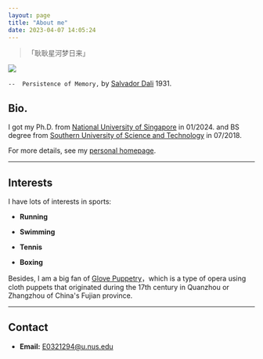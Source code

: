 ```yaml
---
layout: page
title: "About me"
date: 2023-04-07 14:05:24
---
```


> 「耿耿星河梦日来」 


![](https://blog.artsper.com/wp-content/uploads/2022/02/Blog-Images-1.png)

 ``--  Persistence of Memory,`` by [Salvador Dali](https://www.moma.org/collection/works/79018) 1931.

<p id = "build"></p>

## Bio.

I got my Ph.D. from [National University of Singapore](https://nus.edu.sg/) in 01/2024. and BS degree from [Southern University of Science and Technology](https://www.sustech.edu.cn/) in 07/2018.

For more details, see my [personal homepage](https://gengxingri.github.io/homepage/).


---

##  Interests

I have lots of interests in sports:

 * **Running**

 * **Swimming**

 * **Tennis**

 * **Boxing**

Besides, I am a big fan of [Glove Puppetry](https://en.wikipedia.org/wiki/Glove_puppetry)，which is a type of opera using cloth puppets that originated during the 17th century in Quanzhou or Zhangzhou of China's Fujian province. 


---

## Contact

* **Email:** E0321294@u.nus.edu